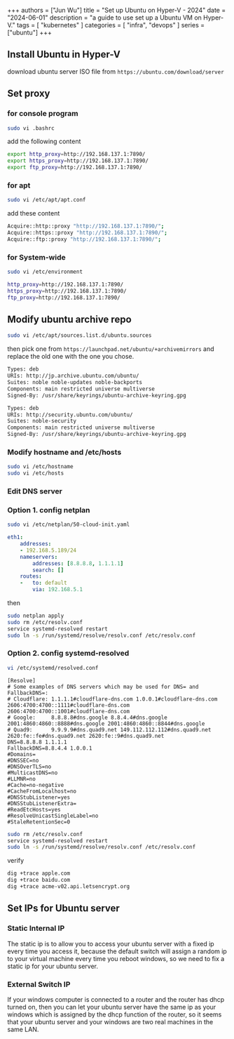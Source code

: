 +++
authors = ["Jun Wu"]
title = "Set up Ubuntu on Hyper-V - 2024"
date = "2024-06-01"
description = "a guide to use set up a Ubuntu VM on Hyper-V."
tags = [
    "kubernetes"
]
categories = [
    "infra",
    "devops"
]
series = ["ubuntu"]
+++
## Install Ubuntu in Hyper-V

download ubuntu server ISO file from `https://ubuntu.com/download/server`


## Set proxy 

### for console program

```sh
sudo vi .bashrc
```

add the following content

```sh
export http_proxy=http://192.168.137.1:7890/
export https_proxy=http://192.168.137.1:7890/
export ftp_proxy=http://192.168.137.1:7890/
```

### for apt 

```sh
sudo vi /etc/apt/apt.conf
```

add these content

```sh
Acquire::http::proxy "http://192.168.137.1:7890/";
Acquire::https::proxy "http://192.168.137.1:7890/";
Acquire::ftp::proxy "http://192.168.137.1:7890/";
```

### for System-wide

```sh
sudo vi /etc/environment
```

```sh
http_proxy=http://192.168.137.1:7890/
https_proxy=http://192.168.137.1:7890/
ftp_proxy=http://192.168.137.1:7890/
```


## Modify ubuntu archive repo

```sh
sudo vi /etc/apt/sources.list.d/ubuntu.sources
```

then pick one from `https://launchpad.net/ubuntu/+archivemirrors` and replace the old one with the one you chose.

```sh
Types: deb
URIs: http://jp.archive.ubuntu.com/ubuntu/
Suites: noble noble-updates noble-backports
Components: main restricted universe multiverse
Signed-By: /usr/share/keyrings/ubuntu-archive-keyring.gpg

Types: deb
URIs: http://security.ubuntu.com/ubuntu/
Suites: noble-security
Components: main restricted universe multiverse
Signed-By: /usr/share/keyrings/ubuntu-archive-keyring.gpg
```

### Modify hostname and /etc/hosts

```sh
sudo vi /etc/hostname
sudo vi /etc/hosts
```


### Edit DNS server


### Option 1. config netplan 

```sh
sudo vi /etc/netplan/50-cloud-init.yaml
```

```yaml
eth1:
    addresses:
    - 192.168.5.189/24
    nameservers:
        addresses: [8.8.8.8, 1.1.1.1]
        search: []
    routes:
    -   to: default
        via: 192.168.5.1
```

then 

```sh
sudo netplan apply
sudo rm /etc/resolv.conf
service systemd-resolved restart
sudo ln -s /run/systemd/resolve/resolv.conf /etc/resolv.conf
```

### Option 2. config systemd-resolved

```sh
vi /etc/systemd/resolved.conf
````

```
[Resolve]
# Some examples of DNS servers which may be used for DNS= and FallbackDNS=:
# Cloudflare: 1.1.1.1#cloudflare-dns.com 1.0.0.1#cloudflare-dns.com 2606:4700:4700::1111#cloudflare-dns.com 2606:4700:4700::1001#cloudflare-dns.com
# Google:     8.8.8.8#dns.google 8.8.4.4#dns.google 2001:4860:4860::8888#dns.google 2001:4860:4860::8844#dns.google
# Quad9:      9.9.9.9#dns.quad9.net 149.112.112.112#dns.quad9.net 2620:fe::fe#dns.quad9.net 2620:fe::9#dns.quad9.net
DNS=8.8.8.8 1.1.1.1
FallbackDNS=8.8.4.4 1.0.0.1
#Domains=
#DNSSEC=no
#DNSOverTLS=no
#MulticastDNS=no
#LLMNR=no
#Cache=no-negative
#CacheFromLocalhost=no
#DNSStubListener=yes
#DNSStubListenerExtra=
#ReadEtcHosts=yes
#ResolveUnicastSingleLabel=no
#StaleRetentionSec=0
```

```sh
sudo rm /etc/resolv.conf
service systemd-resolved restart
sudo ln -s /run/systemd/resolve/resolv.conf /etc/resolv.conf
```

verify

```sh
dig +trace apple.com
dig +trace baidu.com
dig +trace acme-v02.api.letsencrypt.org
```


## Set IPs for Ubuntu server

### Static Internal IP

The static ip is to allow you to access your ubuntu server with a fixed ip every time you access it, because the default switch will assign a random ip to your virtual machine every time you reboot windows, so we need to fix a static ip for your ubuntu server.

### External Switch IP

If your windows computer is connected to a router and the router has dhcp turned on, then you can let your ubuntu server have the same ip as your windows which is assigned by the dhcp function of the router, so it seems that your ubuntu server and your windows are two real machines in the same LAN.